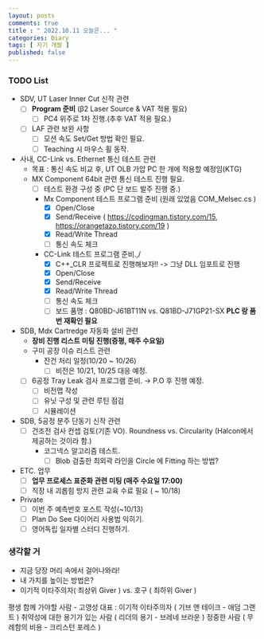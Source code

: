 ```yaml
---
layout: posts
comments: true
title : " 2022.10.11 오늘은... "
categories: Diary
tags: [ 자기 개발 ]
published: false
---
```


### TODO List

- SDV, UT Laser Inner Cut 신작 관련
  - [ ] **Program 준비** (β2 Laser Source & VAT 적용 필요)
    - [ ] PC4 위주로 1차 진행.(추후 VAT 적용 필요.)
  - [ ] LAF 관련 보완 사항
    - [ ] 모션 속도 Set/Get 방법 확인 필요.
    - [ ] Teaching 시 마우스 휠 동작.

- 사내, CC-Link vs. Ethernet 통신 테스트 관련
  - 목표 : 통신 속도 비교 후, UT OLB 가압 PC 한 개에 적용할 예정임(KTG)
  - MX Component 64bit 관련 통신 테스트 진행 필요.
    - [ ] 테스트 환경 구성 중 (PC 단 보드 발주 진행 중.)
    - Mx Component 테스트 프로그램 준비 (원래 있었음 COM_Melsec.cs )
      - [x] Open/Close
      - [x] Send/Receive ( <https://codingman.tistory.com/15>, <https://orangetazo.tistory.com/19> )
      - [x] Read/Write Thread
      - [ ] 통신 속도 체크
    - CC-Link 테스트 프로그램 준비.,/
      - [x] C++_CLR 프로젝트로 진행해보자!! -> 그냥 DLL 임포트로 진행
      - [x] Open/Close
      - [x] Send/Receive
      - [x] Read/Write Thread
      - [ ] 통신 속도 체크
      - [ ] 보드 품명 : Q80BD-J61BT11N vs. Q81BD-J71GP21-SX **PLC 랑 품번 재확인 필요**

- SDB, Mdx Cartredge 자동화 설비 관련
  - **장비 진행 리스트 미팅 진행(증평, 매주 수요일)**
  - 구미 공장 이슈 리스트 관련
    - 잔건 처리 일정(10/20 ~ 10/26)
      - [ ] 비전은 10/21, 10/25 대응 예정.
  - [ ] 6공정 Tray Leak 검사 프로그램 준비. → P.O 후 진행 예정.
    - [ ] 비전맵 작성
    - [ ] 유닛 구성 및 관련 루틴 점검
    - [ ] 시뮬레이션

- SDB, 5공정 분주 단동기 신작 관련
  - [ ] 건조전 검사 컨셉 검토(기존 VO). Roundness vs. Circularity (Halcon에서 제공하는 것이라 함.)
    - 코그넥스 알고리즘 테스트.
      - [ ] Blob 검출한 최외곽 라인을 Circle 에 Fitting 하는 방법?

- ETC. 업무
  - [ ] **업무 프로세스 표준화 관련 미팅 (매주 수요일 17:00)**
  - [ ] 직장 내 괴롭힘 방지 관련 교육 수료 필요 ( ~ 10/18)

- Private
  - [ ] 이번 주 예측번호 포스트 작성(~10/13)
  - [ ] Plan Do See 다이어리 사용법 익히기.
  - [ ] 영어독립 일자별 스터디 진행하기.

### 생각할 거

- 지금 당장 머리 속에서 걸어나와라!
- 내 가치를 높이는 방법은?
- 이기적 이타주의자( 최상위 Giver ) vs. 호구 ( 최하위 Giver )

평생 함께 가야할 사람 - 고영성 대표
 : 이기적 이타주의자 ( 기브 앤 테이크 - 애덤 그랜트 )
   취약성에 대한 용기가 있는 사람 ( 리더의 용기 - 브레네 브라운 )
   정중한 사람 ( 무례함의 비용 - 크리스턴 포레스 )
